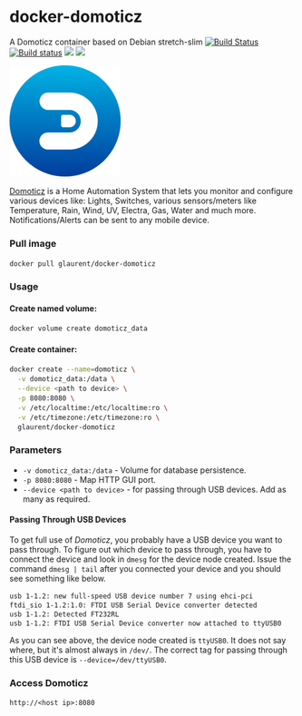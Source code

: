 # docker-domoticz
A Domoticz container based on Debian stretch-slim
[![Build Status](https://travis-ci.org/iamthemitch/docker-domoticz.svg?branch=master)](https://travis-ci.org/iamthemitch/docker-domoticz) [![Build status](https://ci.appveyor.com/api/projects/status/miaha45xx76jy8ul?svg=true)](https://ci.appveyor.com/project/iamthemitch/docker-domoticz) [![](https://images.microbadger.com/badges/image/glaurent/docker-domoticz.svg)](https://microbadger.com/images/glaurent/docker-domoticz "Get your own image badge on microbadger.com") [![](https://images.microbadger.com/badges/version/glaurent/docker-domoticz.svg)](https://microbadger.com/images/glaurent/docker-domoticz "Get your own version badge on microbadger.com")

[![domoticz](https://github.com/domoticz/domoticz/raw/master/www/images/logo.png)](http://www.domoticz.com)

[Domoticz](http://www.domoticz.com) is a Home Automation System that lets you monitor and configure various devices like: Lights, Switches, various sensors/meters like Temperature, Rain, Wind, UV, Electra, Gas, Water and much more. Notifications/Alerts can be sent to any mobile device.

### Pull image
`docker pull glaurent/docker-domoticz`

### Usage
#### Create named volume:
~~~bash
docker volume create domoticz_data
~~~
#### Create container:
~~~bash
docker create --name=domoticz \
  -v domoticz_data:/data \
  --device <path to device> \
  -p 8080:8080 \
  -v /etc/localtime:/etc/localtime:ro \
  -v /etc/timezone:/etc/timezone:ro \
  glaurent/docker-domoticz
~~~

### Parameters
* `-v domoticz_data:/data` - Volume for database persistence.
* `-p 8080:8080` - Map HTTP GUI port.
* `--device <path to device>` - for passing through USB devices. Add as many as required.

#### Passing Through USB Devices
To get full use of *Domoticz*, you probably have a USB device you want to pass through.
To figure out which device to pass through, you have to connect the device and look in `dmesg` for the device node created.
Issue the command `dmesg | tail` after you connected your device and you should see something like below.

~~~log
usb 1-1.2: new full-speed USB device number 7 using ehci-pci
ftdi_sio 1-1.2:1.0: FTDI USB Serial Device converter detected
usb 1-1.2: Detected FT232RL
usb 1-1.2: FTDI USB Serial Device converter now attached to ttyUSB0
~~~
As you can see above, the device node created is `ttyUSB0`.
It does not say where, but it's almost always in `/dev/`.
The correct tag for passing through this USB device is `--device=/dev/ttyUSB0`.

### Access Domoticz
    http://<host ip>:8080

